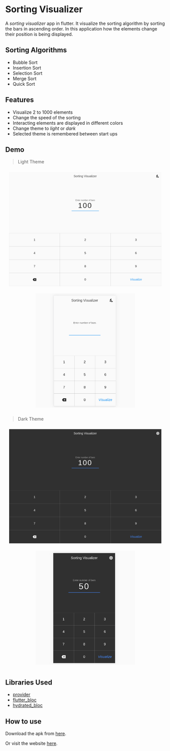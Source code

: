 # Sorting Visualizer 

A *sorting visualizer* app in flutter. It visualize the sorting algorithm by sorting the bars
in ascending order. In this application how the elements change their position is being displayed.

## Sorting Algorithms

- Bubble Sort
- Insertion Sort
- Selection Sort
- Merge Sort
- Quick Sort

## Features

- Visualize 2 to 1000 elements
- Change the speed of the sorting
- Interacting elements are displayed in different colors
- Change theme to *light* or *dark*
- Selected theme is remembered between start ups

## Demo

> Light Theme

<p align="center">
    <img alt="Desktop Light" src="assets/demos/light_web.gif" height="360" width="480" hspace="10" vspace="10">
    <img alt="Mobile Light" src="assets/demos/light_mobile.gif" height="360" width="314" hspace="10" vspace="10">
</p>

> Dark Theme

<p align="center">
    <img alt="Desktop Dark" src="assets/demos/dark_web.gif" height="360" width="480" hspace="10" vspace="10">
    <img alt="Mobile Dark" src="assets/demos/dark_mobile.gif" height="360" width="314" hspace="10" vspace="10">
</p>

## Libraries Used
- [provider](https://pub.dev/packages/provider)
- [flutter_bloc](https://pub.dev/packages/flutter_bloc)
- [hydrated_bloc](https://pub.dev/packages/hydrated_bloc)

## How to use

Download the apk from [here](https://github.com/RitamChakraborty/sorting_visualizer/releases/download/v1.0.0-beta/app-release.apk).

Or visit the website [here](https://ritamchakraborty.github.io/sorting_visualizer/#/).

 
